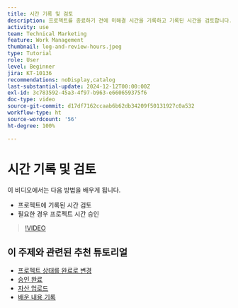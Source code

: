 ```yaml
---
title: 시간 기록 및 검토
description: 프로젝트를 종료하기 전에 미해결 시간을 기록하고 기록된 시간을 검토합니다.
activity: use
team: Technical Marketing
feature: Work Management
thumbnail: log-and-review-hours.jpeg
type: Tutorial
role: User
level: Beginner
jira: KT-10136
recommendations: noDisplay,catalog
last-substantial-update: 2024-12-12T00:00:00Z
exl-id: 3c783592-45a3-4f97-b963-e660659375f6
doc-type: video
source-git-commit: d17df7162ccaab6b62db34209f50131927c0a532
workflow-type: ht
source-wordcount: '56'
ht-degree: 100%

---
```


# 시간 기록 및 검토

이 비디오에서는 다음 방법을 배우게 됩니다.

* 프로젝트에 기록된 시간 검토
* 필요한 경우 프로젝트 시간 승인

>[!VIDEO](https://video.tv.adobe.com/v/3441076/?quality=12&learn=on&enablevpops&captions=kor)

## 이 주제와 관련된 추천 튜토리얼

* [프로젝트 상태를 완료로 변경](/help/manage-work/projects/change-the-project-status.md)
* [승인 완료](/help/manage-work/close-a-project/complete-approvals.md)
* [자산 업로드](/help/manage-work/close-a-project/upload-assets.md)
* [배운 내용 기록](/help/manage-work/close-a-project/lessons-learned-from-closing-a-project.md)
